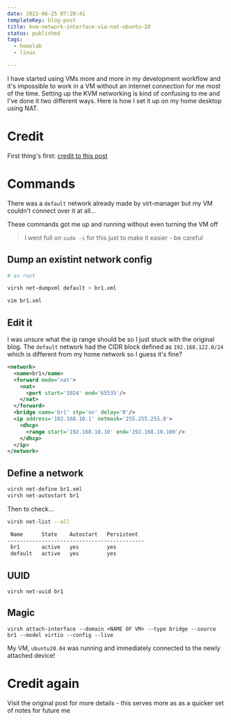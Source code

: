 ```yaml
---
date: 2022-06-25 07:20:41
templateKey: blog-post
title: kvm-network-interface-via-nat-ubuntu-20
status: published
tags:
  - homelab
  - linux

---
```


I have started using VMs more and more in my development workflow and it's
impossible to work in a VM without an internet connection for me most of the
time. Setting up the KVM networking is kind of confusing to me and I've done it
two different ways. Here is how I set it up on my home desktop using NAT.

# Credit

First thing's first: [credit to this post](https://computingforgeeks.com/managing-kvm-network-interfaces-in-linux/)

# Commands

There was a `default` network already made by virt-manager but my VM couldn't connect over it at all...

These commands got me up and running without even turning the VM off

> I went full on `sudo -i` for this just to make it easier - be careful

## Dump an existint network config

```bash
# as root

virsh net-dumpxml default > br1.xml

vim br1.xml

```

## Edit it

I was unsure what the ip range should be so I just stuck with the original blog. 
The `default` network had the CIDR block defined as `192.168.122.0/24` which is different from my home network so I guess it's fine?

```xml
<network>
  <name>br1</name>
  <forward mode='nat'>
    <nat>
      <port start='1024' end='65535'/>
    </nat>
  </forward>
  <bridge name='br1' stp='on' delay='0'/>
  <ip address='192.168.10.1' netmask='255.255.255.0'>
    <dhcp>
      <range start='192.168.10.10' end='192.168.10.100'/>
    </dhcp>
  </ip>
</network>
```

## Define a network

```bash
virsh net-define br1.xml
virsh net-autostart br1
```

Then to check...

```bash
virsh net-list --all

 Name      State    Autostart   Persistent
--------------------------------------------
 br1       active   yes         yes
 default   active   yes         yes
```

## UUID

`virsh net-uuid br1`


## Magic

`virsh attach-interface --domain <NAME OF VM> --type bridge --source br1 --model virtio --config --live`

My VM, `ubuntu20.04` was running and immediately connected to the newly attached device!


# Credit again

Visit the original post for more details - this serves more as as a quicker set of notes for future me

